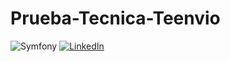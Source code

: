 # Prueba-Tecnica-Teenvio
![Symfony](https://img.shields.io/badge/symfony-%23000000.svg?style=for-the-badge&logo=symfony&logoColor=white)
<a href="https://www.linkedin.com/in/valentinayesa/">![LinkedIn](https://img.shields.io/badge/linkedin-%230077B5.svg?style=for-the-badge&logo=linkedin&logoColor=white)</a>
